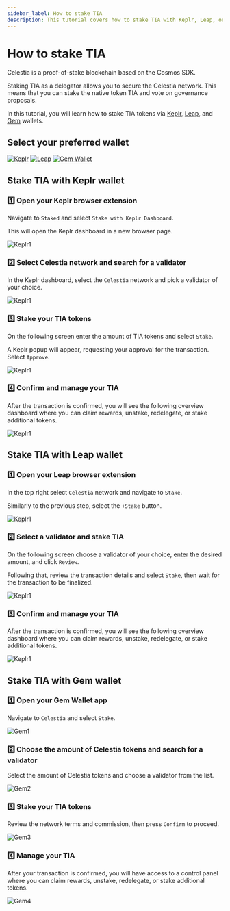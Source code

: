 ```yaml
---
sidebar_label: How to stake TIA
description: This tutorial covers how to stake TIA with Keplr, Leap, or Gem wallet
---
```


# How to stake TIA

Celestia is a proof-of-stake blockchain based on the Cosmos SDK.

Staking TIA as a delegator allows you to secure the Celestia network.
This means that you can stake the native token TIA and vote on governance
proposals.

In this tutorial, you will learn how to stake TIA tokens via
[Keplr](https://www.keplr.app/), [Leap](https://www.leapwallet.io/), and [Gem](https://gemwallet.com/)
wallets.

## Select your preferred wallet

<!-- markdownlint-disable MD033 -->
<div style="display: inline-block;">
    <a href="#stake-tia-with-keplr-wallet">
    <img src="../public/img/keplr.png" alt="Keplr">
    </a>
</div>

<div style="display: inline-block;">
    <a href="#stake-tia-with-leap-wallet">
    <img src="../public/img/leap.png" alt="Leap">
    </a>
</div>

<div style="display: inline-block;">
    <a href="#stake-tia-with-gem-wallet">
    <img src="../public/img/gem.png" alt="Gem Wallet">
    </a>
</div>

## Stake TIA with Keplr wallet

### :one: Open your Keplr browser extension

Navigate to `Staked` and select `Stake with Keplr Dashboard`.

This will open the Keplr dashboard in a new browser page.

![Keplr1](/img/keplr/keplr1.gif)

### :two: Select Celestia network and search for a validator

In the Keplr dashboard, select the `Celestia` network and pick a
validator of your choice.

![Keplr1](/img/keplr/keplr2.gif)

### :three: Stake your TIA tokens

On the following screen enter the amount of TIA tokens and select `Stake`.

A Keplr popup will appear, requesting your approval for the
transaction. Select `Approve`.

![Keplr1](/img/keplr/keplr3.gif)

### :four: Confirm and manage your TIA

After the transaction is confirmed, you will see the following
overview dashboard where you can claim rewards, unstake, redelegate,
or stake additional tokens.

![Keplr1](/img/keplr/keplr4.gif)

## Stake TIA with Leap wallet

### :one: Open your Leap browser extension

In the top right select `Celestia` network and navigate to `Stake`.

Similarly to the previous step, select the `+Stake` button.

![Keplr1](/img/leap/leap1.gif)

### :two: Select a validator and stake TIA

On the following screen choose a validator of your choice, enter
the desired amount, and click `Review`.

Following that, review the transaction details and select `Stake`,
then wait for the transaction to be finalized.

![Keplr1](/img/leap/leap2.gif)

### :three: Confirm and manage your TIA

After the transaction is confirmed, you will see the following
overview dashboard where you can claim rewards, unstake, redelegate,
or stake additional tokens.

![Keplr1](/img/leap/leap3.gif)

## Stake TIA with Gem wallet

### :one: Open your Gem Wallet app

Navigate to `Celestia` and select `Stake`.

![Gem1](/img/gem/gem1.gif)

### :two: Choose the amount of Celestia tokens and search for a validator

Select the amount of Celestia tokens and choose a validator from the list.

![Gem2](/img/gem/gem2.gif)

### :three: Stake your TIA tokens

Review the network terms and commission, then press `Confirm` to proceed.

![Gem3](/img/gem/gem3.gif)

### :four: Manage your TIA

After your transaction is confirmed, you will have access to a control panel where you can claim rewards, unstake, redelegate, or stake additional tokens.

![Gem4](/img/gem/gem4.gif)
